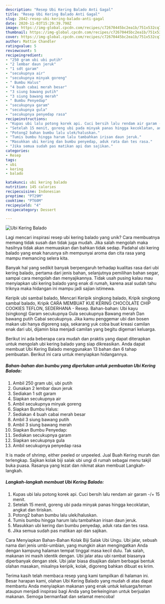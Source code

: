 ```yaml
---
description: "Resep Ubi Kering Balado Anti Gagal"
title: "Resep Ubi Kering Balado Anti Gagal"
slug: 2842-resep-ubi-kering-balado-anti-gagal
date: 2020-11-03T15:29:39.798Z
image: https://img-global.cpcdn.com/recipes/c72670445bc2ea1b/751x532cq70/ubi-kering-balado-foto-resep-utama.jpg
thumbnail: https://img-global.cpcdn.com/recipes/c72670445bc2ea1b/751x532cq70/ubi-kering-balado-foto-resep-utama.jpg
cover: https://img-global.cpcdn.com/recipes/c72670445bc2ea1b/751x532cq70/ubi-kering-balado-foto-resep-utama.jpg
author: Mattie Chandler
ratingvalue: 5
reviewcount: 5
recipeingredient:
- "250 gram ubi ubi putih"
- "2 lembar daun jeruk"
- "1 sdt garam"
- "secukupnya air"
- "secukupnya minyak goreng"
- " Bumbu Halus"
- "4 buah cabai merah besar"
- "3 siung bawang putih"
- "3 siung bawang merah"
- " Bumbu Penyedap"
- "secukupnya garam"
- "secukupnya gula"
- "secukupnya penyedap rasa"
recipeinstructions:
- "Kupas ubi lalu potong korek api. Cuci bersih lalu rendam air garam -/+ 15 menit."
- "Setelah 15 menit, goreng ubi pada minyak panas hingga kecoklatan, angkat dan tiriskan."
- "Potong2 bahan bumbu lalu ulek/haluskan."
- "Tumis bumbu hingga harum lalu tambahkan irisan daun jeruk."
- "Masukkan ubi kering dan bumbu penyedap, aduk rata dan tes rasa."
- "Jika semua sudah pas matikan api dan sajikan."
categories:
- Resep
tags:
- ubi
- kering
- balado

katakunci: ubi kering balado 
nutrition: 145 calories
recipecuisine: Indonesian
preptime: "PT29M"
cooktime: "PT60M"
recipeyield: "4"
recipecategory: Dessert

---
```



![Ubi Kering Balado](https://img-global.cpcdn.com/recipes/c72670445bc2ea1b/751x532cq70/ubi-kering-balado-foto-resep-utama.jpg)

Lagi mencari inspirasi resep ubi kering balado yang unik? Cara membuatnya memang tidak susah dan tidak juga mudah. Jika salah mengolah maka hasilnya tidak akan memuaskan dan bahkan tidak sedap. Padahal ubi kering balado yang enak harusnya sih mempunyai aroma dan cita rasa yang mampu memancing selera kita.

Banyak hal yang sedikit banyak berpengaruh terhadap kualitas rasa dari ubi kering balado, pertama dari jenis bahan, selanjutnya pemilihan bahan segar, sampai cara mengolah dan menyajikannya. Tidak usah pusing kalau mau menyiapkan ubi kering balado yang enak di rumah, karena asal sudah tahu triknya maka hidangan ini mampu jadi sajian istimewa.

Keripik ubi sambal balado, Mencari Keripik singkong balado, Kripik singkong sambal balado, Kripik CARA MEMBUAT KUE KERING CHOCOLATE CHIP COOKIES TEFLON, SEDERHANA - Resep. Bahan-bahan: Ubi kayu (singkong) Garam secukupnya Gula secukupnya Bawang merah Dan bawang putih Cabai secukupnya. Jika kamu penggemar ubi dan bosen makan ubi hanya digoreng saja, sekarang yuk coba buat kreasi camilan enak dari ubi, dijamin bisa menjadi camilan yang begitu digemari keluarga.


Berikut ini ada beberapa cara mudah dan praktis yang dapat diterapkan untuk mengolah ubi kering balado yang siap dikreasikan. Anda dapat membuat Ubi Kering Balado menggunakan 13 bahan dan 6 tahap pembuatan. Berikut ini cara untuk menyiapkan hidangannya.

<!--inarticleads1-->

##### Bahan-bahan dan bumbu yang diperlukan untuk pembuatan Ubi Kering Balado:

1. Ambil 250 gram ubi, ubi putih
1. Gunakan 2 lembar daun jeruk
1. Sediakan 1 sdt garam
1. Siapkan secukupnya air
1. Ambil secukupnya minyak goreng
1. Siapkan  Bumbu Halus:
1. Sediakan 4 buah cabai merah besar
1. Ambil 3 siung bawang putih
1. Ambil 3 siung bawang merah
1. Siapkan  Bumbu Penyedap:
1. Sediakan secukupnya garam
1. Siapkan secukupnya gula
1. Ambil secukupnya penyedap rasa


It is made of shrimp, either peeled or unpeeled. Jual Buah Kering murah dan terlengkap. Sajikan kolak biji salak ubi ungi di rumah sebagai menu takjil buka puasa. Rasanya yang lezat dan nikmat akan membuat Langkah-langkah. 

<!--inarticleads2-->

##### Langkah-langkah membuat Ubi Kering Balado:

1. Kupas ubi lalu potong korek api. Cuci bersih lalu rendam air garam -/+ 15 menit.
1. Setelah 15 menit, goreng ubi pada minyak panas hingga kecoklatan, angkat dan tiriskan.
1. Potong2 bahan bumbu lalu ulek/haluskan.
1. Tumis bumbu hingga harum lalu tambahkan irisan daun jeruk.
1. Masukkan ubi kering dan bumbu penyedap, aduk rata dan tes rasa.
1. Jika semua sudah pas matikan api dan sajikan.


Cara Menyiapkan Bahan-Bahan Kolak Biji Salak Ubi Ungu. Ubi jalar, sebuah nama dari jenis umbi-umbian, yang mungkin akan mengingatkan Anda dengan kampung halaman tempat tinggal masa kecil dulu. Tak salah, makanan ini masih identik dengan. Ubi jalar atau ubi rambat biasanya diperbanyak dengan stek. Ubi jalar biasa disajikan dalam berbagai bentuk olahan masakan, misalnya keripik, kolak, digoreng bahkan dibuat es krim. 

Terima kasih telah membaca resep yang kami tampilkan di halaman ini. Besar harapan kami, olahan Ubi Kering Balado yang mudah di atas dapat membantu Anda menyiapkan makanan yang enak untuk keluarga/teman ataupun menjadi inspirasi bagi Anda yang berkeinginan untuk berjualan makanan. Semoga bermanfaat dan selamat mencoba!
